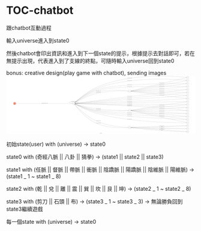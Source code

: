 # TOC-chatbot
<p> 跟chatbot互動過程
<p> 輸入universe進入到state0
<p> 然後chatbot會印出資訊和進入到下一個state的提示，根據提示去對話即可，若在無提示出現，代表進入到了支線的終點，可隨時輸入universe回到state0
<p> bonus: creative design(play game with chatbot), sending images
<img src=https://github.com/314159265358979323846/TOC-chatbot/blob/master/fsm.png>
<p> 初始state(user) with (universe) -> state0
<p> state0 with (奇經八脈 || 八卦 || 猜拳) -> (state1 || state2 || state3)
<p> state1 with (任脈 || 督脈 || 帶脈 || 衝脈 || 陰蹻脈 || 陽蹻脈 || 陰維脈 || 陽維脈) -> (state1 _ 1 ~ state1 _ 8)
<p> state2 with (乾 || 兌 || 離 || 震 || 巽 || 坎 || 艮 || 坤) -> (state2 _ 1 ~ state2 _ 8)
<p> state3 with (剪刀 || 石頭 || 布) -> (state3 _ 1 ~ state3 _ 3) -> 無論勝負回到state3繼續遊戲
<p> 每一個state with (universe) -> state0
